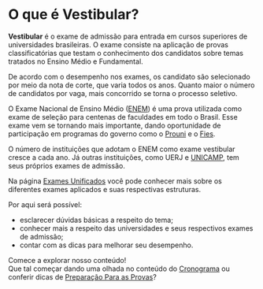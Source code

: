 
O que é Vestibular?
===================

**Vestibular** é o exame de admissão para entrada em cursos superiores de universidades brasileiras. O exame consiste na aplicação de provas classificatórias que testam o conhecimento dos candidatos sobre temas tratados no Ensino Médio e Fundamental.

De acordo com o desempenho nos exames, os candidato são selecionado por meio da nota de corte, que varia todos os anos. Quanto maior o número de candidatos por vaga, mais concorrido se torna o processo seletivo.

O Exame Nacional de Ensino Médio ([ENEM](http://www.qilabs.org/guias/vestibular/exames-unificados/enem)) é uma prova utilizada como exame de seleção para centenas de faculdades em todo o Brasil. Esse exame vem se tornando mais importante, dando oportunidade de participação em programas do governo como o [Prouni](http://www.qilabs.org/guias/vestibular/resultados-e-matricula/prouni) e o [Fies](http://www.qilabs.org/guias/vestibular/resultados-e-matricula/fies).  

O número de  instituições que adotam o ENEM como exame vestibular cresce a cada ano. Já outras instituições, como UERJ e [UNICAMP](http://www.qilabs.org/guias/vestibular/exames-unificados/unicamp), tem seus próprios exames de admissão.

Na página [Exames Unificados](http://www.qilabs.org/guias/vestibular/exames-unificados) você pode conhecer mais sobre os diferentes exames aplicados e suas respectivas estruturas.

Por aqui será possível:

- esclarecer dúvidas básicas a respeito do tema; 
- conhecer mais a respeito das universidades e seus respectivos exames de admissão;
- contar com as dicas para melhorar seu desempenho.

Comece a explorar nosso conteúdo!  
Que tal começar dando uma olhada no conteúdo do [Cronograma](http://www.qilabs.org/guias/vestibular/cronograma) ou conferir dicas de [Preparação Para as Provas](http://www.qilabs.org/guias/vestibular/preparacao-para-provas)?

